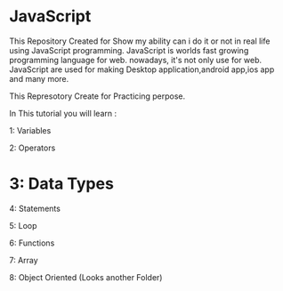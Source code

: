 # JavaScript
This Repository Created for Show my ability can i do it or not in real life using JavaScript programming. JavaScript is worlds fast growing programming language for web. nowadays, it's not only use for web. JavaScript are used for making Desktop application,android app,ios app and many more. 

This Represotory Create for Practicing perpose.

In This tutorial you will learn : 

1: Variables

2: Operators

<h1>3: Data Types</h1>

4: Statements

5: Loop

6: Functions

7: Array

8: Object Oriented (Looks another Folder)
